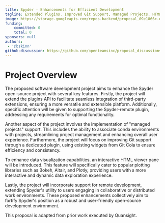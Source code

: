 ```yaml
---
title: Spyder - Enhancements for Efficient Development
tagline: Extended Plugins, Improved Git Support, Managed Projects, HTML Viewer, and Remote Development
image: https://storage.googleapis.com/repos-backend/proposal_09e1866c-d136-4f99-a0d5-d51b4ab2b7a4.png
funding:
    committed: 0
    total: 0
sponsors: null
authors: 
 - '@bskinn'
github-discussion: https://github.com/openteamsinc/proposal_discussions/discussions/65
---
```


# Project Overview

The proposed software development project aims to enhance the Spyder open-source project with several key features. Firstly, the project will extend the plugins API to facilitate seamless integration of third-party extensions, ensuring a more versatile and extensible platform. Additionally, specific attention will be given to supporting the Spyder-remote plugin, addressing any requirements for optimal functionality.

Another aspect of the project involves the implementation of "managed projects" support. This includes the ability to associate conda environments with projects, streamlining project management and enhancing overall user experience. Furthermore, the project will focus on improving Git support through a dedicated plugin, using existing widgets from Git Cola to ensure efficiency and consistency.

To enhance data visualization capabilities, an interactive HTML viewer pane will be introduced. This feature will specifically cater to popular plotting libraries such as Bokeh, Altair, and Plotly, providing users with a more interactive and dynamic data exploration experience.

Lastly, the project will incorporate support for remote development, extending Spyder's utility to users engaging in collaborative or distributed work environments. These proposed enhancements collectively aim to fortify Spyder's position as a robust and user-friendly open-source development environment.

This proposal is adapted from prior work executed by Quansight.